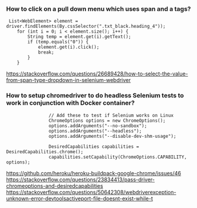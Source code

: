 ### How to click on a pull down menu which uses span and a tags?

```
 List<WebElement> element = driver.findElements(By.cssSelector(".txt_black.heading_4"));
    for (int i = 0; i < element.size(); i++) {
        String temp = element.get(i).getText();
        if (temp.equals("0")) {
            element.get(i).click();             
            break;
        }
    }
```

https://stackoverflow.com/questions/26689428/how-to-select-the-value-from-span-type-dropdown-in-selenium-webdriver

### How to setup chromedriver to do headless Selenium tests to work in conjunction with Docker container?

```
                // Add these to test if Selenium works on Linux
                ChromeOptions options = new ChromeOptions();
                options.addArguments("--no-sandbox");
                options.addArguments("--headless");
                options.addArguments("--disable-dev-shm-usage");

                DesiredCapabilities capabilities = DesiredCapabilities.chrome();
                capabilities.setCapability(ChromeOptions.CAPABILITY, options);
```

https://github.com/heroku/heroku-buildpack-google-chrome/issues/46
https://stackoverflow.com/questions/23834413/pass-driver-chromeoptions-and-desiredcapabilities
https://stackoverflow.com/questions/50642308/webdriverexception-unknown-error-devtoolsactiveport-file-doesnt-exist-while-t
